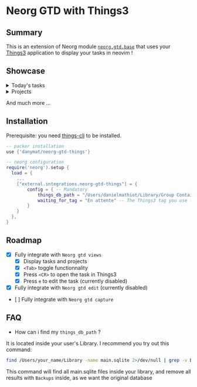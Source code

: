 # Neorg GTD with Things3

## Summary

This is an extension of Neorg module [`neorg.gtd.base`](https://github.com/nvim-neorg/neorg/wiki/Getting-Things-Done) that uses your [Things3](https://culturedcode.com/things/) application to display your tasks in neovim !

## Showcase

<details>
<summary>Today's tasks</summary>

  <img width="419" alt="Capture d’écran 2022-01-06 à 10 40 35" src="https://user-images.githubusercontent.com/5306901/148362520-d4b1885d-e799-4b09-98d1-5901290e0266.png">
<br>
  <img width="500" alt="Capture d’écran 2022-01-06 à 10 40 20" src="https://user-images.githubusercontent.com/5306901/148362496-bac54a2e-6249-4821-98d7-b4df0274752f.png">
</details>

<details>
<summary>Projects</summary>

  <img width="170" alt="Capture d’écran 2022-01-06 à 10 42 15" src="https://user-images.githubusercontent.com/5306901/148362737-ca1eff72-4178-448f-9c64-3ff23ad47f46.png">
  <br>
  <img width="350" alt="image" src="https://user-images.githubusercontent.com/5306901/148362858-1f54a055-2cef-494f-8507-8efc18228cb9.png">
</details>

And much more ...

## Installation

Prerequisite: you need [things-cli](https://github.com/thingsapi/things-cli#install) to be installed.

```lua
-- packer installation
use {'danymat/neorg-gtd-things'}

-- neorg configuration
require('neorg').setup {
  load = {
    ...
    ["external.integrations.neorg-gtd-things"] = {
        config = { -- Mandatory
            things_db_path = "/Users/danielmathiot/Library/Group Containers/JLMPQHK86H.com.culturedcode.ThingsMac.beta/Things Database.thingsdatabase/main.sqlite", -- To find the correct location, go to FAQ
            waiting_for_tag = "En attente" -- The Things3 tag you use for waiting fors
        }
    }
  },
}
```

## Roadmap

- [x] Fully integrate with `Neorg gtd views`
  - [x] Display tasks and projects
  - [x] `<Tab>` toggle functionnality
  - [x] Press `<CR>` to open the task in Things3
  - [x] Press `e` to edit the task (currently disabled)
- [x] Fully integrate with `Neorg gtd edit` (currently disabled)
- [ ] Fully integrate with `Neorg gtd capture`

## FAQ

- How can i find my `things_db_path` ?

It is located inside your user's Library. I recommend you try out this command:

```bash
find /Users/your_name/Library -name main.sqlite 2>/dev/null | grep -v Backups
```

This command will find all main.sqlite files inside your library, and remove all results with `Backups` inside, as we want the original database

